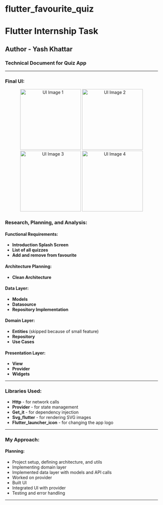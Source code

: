 # flutter_favourite_quiz

# Flutter Internship Task

## Author - Yash Khattar

### Technical Document for Quiz App

---  

### Final UI:

<p align="center">
  <img src="https://github.com/Yash-Khattar/Flutter-Favourite-Quiz/assets/67179751/6de283c5-d1b6-47e0-854f-ed01f5be0c1d" alt="UI Image 1" width="200"/>
  <img src="https://github.com/Yash-Khattar/Flutter-Favourite-Quiz/assets/67179751/5efae2e1-58eb-410f-bcec-78bb9ba22275" alt="UI Image 2" width="200"/>
  <img src="https://github.com/Yash-Khattar/Flutter-Favourite-Quiz/assets/67179751/d6315854-9ebf-43ce-82e3-49875d5c9126" alt="UI Image 3" width="200"/>
  <img src="https://github.com/Yash-Khattar/Flutter-Favourite-Quiz/assets/67179751/7acb4177-d596-4576-afb2-266560675b8a" alt="UI Image 4" width="200"/>
</p>

### Research, Planning, and Analysis:

#### Functional Requirements:
- **Introduction Splash Screen**
- **List of all quizzes**
- **Add and remove from favourite**

#### Architecture Planning:
- **Clean Architecture**

#### Data Layer:
- **Models**
- **Datasource**
- **Repository Implementation**

#### Domain Layer:
- **Entities** (skipped because of small feature)
- **Repository**
- **Use Cases**

#### Presentation Layer:
- **View**
- **Provider**
- **Widgets**

---

### Libraries Used:
- **Http** - for network calls
- **Provider** - for state management
- **Get_it** - for dependency injection
- **Svg_flutter** - for rendering SVG images
- **Flutter_launcher_icon** - for changing the app logo

---

### My Approach:

#### Planning:
- Project setup, defining architecture, and utils
- Implementing domain layer
- Implemented data layer with models and API calls
- Worked on provider
- Built UI
- Integrated UI with provider
- Testing and error handling

---

